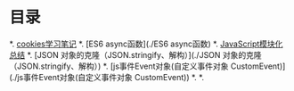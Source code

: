 # 目录
*. [cookies学习笔记](./cookies学习笔记)
*. [ES6 async函数](./ES6 async函数)
*. [JavaScript模块化总结](./JavaScript模块化总结)
*. [JSON 对象的克隆（JSON.stringify、解构）](./JSON 对象的克隆（JSON.stringify、解构）)
*. [js事件Event对象(自定义事件对象 CustomEvent)](./js事件Event对象(自定义事件对象 CustomEvent))
*. [](./)
*. [](./)
